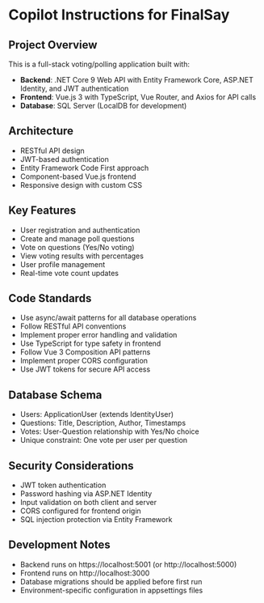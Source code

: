 # Copilot Instructions for FinalSay

<!-- Use this file to provide workspace-specific custom instructions to Copilot. For more details, visit https://code.visualstudio.com/docs/copilot/copilot-customization#_use-a-githubcopilotinstructionsmd-file -->

## Project Overview
This is a full-stack voting/polling application built with:
- **Backend**: .NET Core 9 Web API with Entity Framework Core, ASP.NET Identity, and JWT authentication
- **Frontend**: Vue.js 3 with TypeScript, Vue Router, and Axios for API calls
- **Database**: SQL Server (LocalDB for development)

## Architecture
- RESTful API design
- JWT-based authentication
- Entity Framework Code First approach
- Component-based Vue.js frontend
- Responsive design with custom CSS

## Key Features
- User registration and authentication
- Create and manage poll questions
- Vote on questions (Yes/No voting)
- View voting results with percentages
- User profile management
- Real-time vote count updates

## Code Standards
- Use async/await patterns for all database operations
- Follow RESTful API conventions
- Implement proper error handling and validation
- Use TypeScript for type safety in frontend
- Follow Vue 3 Composition API patterns
- Implement proper CORS configuration
- Use JWT tokens for secure API access

## Database Schema
- Users: ApplicationUser (extends IdentityUser)
- Questions: Title, Description, Author, Timestamps
- Votes: User-Question relationship with Yes/No choice
- Unique constraint: One vote per user per question

## Security Considerations
- JWT token authentication
- Password hashing via ASP.NET Identity
- Input validation on both client and server
- CORS configured for frontend origin
- SQL injection protection via Entity Framework

## Development Notes
- Backend runs on https://localhost:5001 (or http://localhost:5000)
- Frontend runs on http://localhost:3000
- Database migrations should be applied before first run
- Environment-specific configuration in appsettings files
